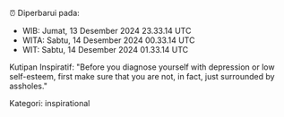 ⏰ Diperbarui pada:
- WIB: Jumat, 13 Desember 2024 23.33.14 UTC
- WITA: Sabtu, 14 Desember 2024 00.33.14 UTC
- WIT: Sabtu, 14 Desember 2024 01.33.14 UTC

Kutipan Inspiratif:
"Before you diagnose yourself with depression or low self-esteem, first make sure that you are not, in fact, just surrounded by assholes."


Kategori: inspirational


